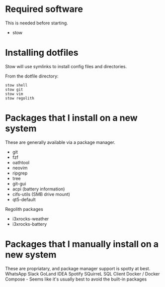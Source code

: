 # Required software

This is needed before starting.
* stow

# Installing dotfiles

Stow will use symlinks to install config files and directories.

From the dotfile directory:
```
stow shell
stow git
stow vim
stow regolith
```

# Packages that I install on a new system

These are generally available via a package manager.
* git
* fzf
* oathtool
* neovim
* ripgrep
* tree
* git-gui
* acpi (battery information)
* cifs-utils (SMB drive mount)
* qt5-default

Regolith packages
* i3xrocks-weather
* i3xrocks-battery

# Packages that I manually install on a new system

These are propriatary, and package manager support is spotty at best.
WhatsApp
Slack
GoLand
IDEA
Spotify
SQuirreL SQL Client
Docker / Docker Compose - Seems like it's usually best to avoid the built-in packages

